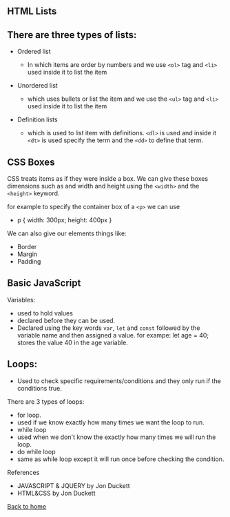 ## HTML Lists
  
## There are three types of lists:
* Ordered list
  * In which items are order by numbers and we use `<ol>` tag and `<li>` used inside it to list the item
* Unordered list
  *  which uses bullets or list the item and we use the `<ul>` tag and `<li>` used inside it to list the item
  
* Definition lists
  *  which is used to list item with definitions. `<dl>` is used and inside it `<dt>` is used specify the term and the `<dd>` to define that term. 
## CSS Boxes

CSS treats items as if they were inside a box. We can give these boxes dimensions such as and width and height using the `<width>` and the `<height>` keyword.

for example to specify the container box of a `<p>` we can use
* p {
        width: 300px;
        height: 400px
   }

We can also give our elements things like:
* Border
* Margin
* Padding

## Basic JavaScript
  Variables:
* used to hold values
* declared before they can be used.
* Declared using the key words `var`, `let` and `const` followed by the variable name and then assigned a value. for exampe: let age = 40; stores the value 40 in the age variable.

## Loops:
* Used to check specific requirements/conditions and they only run if the conditions true.

There are 3 types of loops:
* for loop.
*  used if we know exactly how many times we want the loop to run.
* while loop
*  used when we don't know the exactly how many times we will run the loop.
* do while loop 
*   same as while loop except it will run once before checking the condition.

References
* JAVASCRIPT & JQUERY by Jon Duckett
* HTML&CSS by Jon Duckett


[Back to home](README.md)